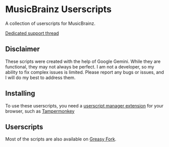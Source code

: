 # MusicBrainz Userscripts

A collection of userscripts for MusicBrainz.

[Dedicated support thread](https://community.metabrainz.org/t/768583/)

## Disclaimer

These scripts were created with the help of Google Gemini. While they are functional, they may not always be perfect. I am not a developer, so my ability to fix complex issues is limited. Please report any bugs or issues, and I will do my best to address them.

## Installing

To use these userscripts, you need a [userscript manager extension](https://wiki.musicbrainz.org/Guides/Userscripts#Userscript_manager) for your browser, such as [Tampermonkey](https://www.tampermonkey.net/)

## Userscripts

Most of the scripts are also available on [Greasy Fork](https://greasyfork.org/en/users/1473430-chaban).
